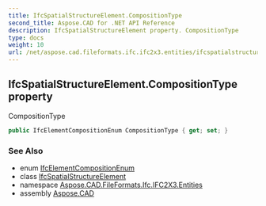 ```yaml
---
title: IfcSpatialStructureElement.CompositionType
second_title: Aspose.CAD for .NET API Reference
description: IfcSpatialStructureElement property. CompositionType
type: docs
weight: 10
url: /net/aspose.cad.fileformats.ifc.ifc2x3.entities/ifcspatialstructureelement/compositiontype/
---
```

## IfcSpatialStructureElement.CompositionType property

CompositionType

```csharp
public IfcElementCompositionEnum CompositionType { get; set; }
```

### See Also

* enum [IfcElementCompositionEnum](../../../aspose.cad.fileformats.ifc.ifc2x3.types/ifcelementcompositionenum/)
* class [IfcSpatialStructureElement](../)
* namespace [Aspose.CAD.FileFormats.Ifc.IFC2X3.Entities](../../ifcspatialstructureelement/)
* assembly [Aspose.CAD](../../../)


